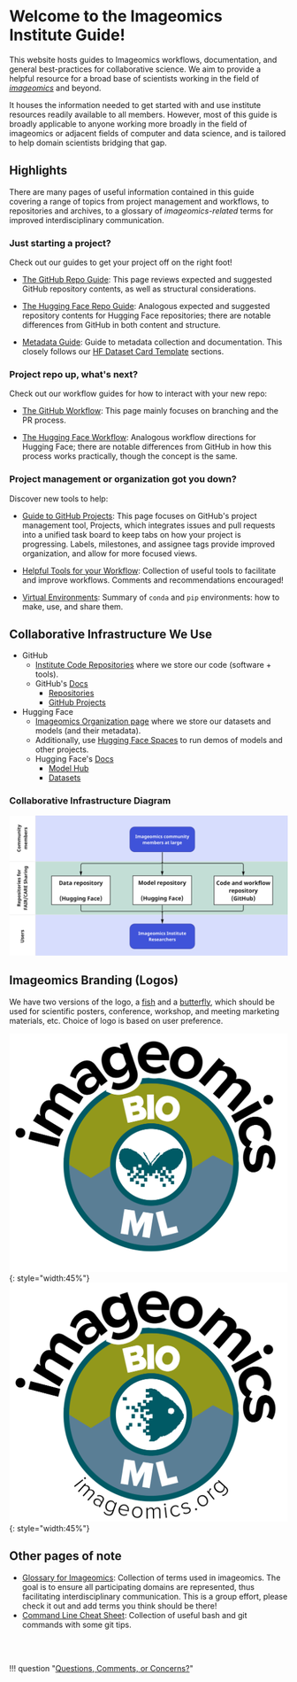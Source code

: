 # Welcome to the Imageomics Institute Guide!

This website hosts guides to Imageomics workflows, documentation, and general best-practices for collaborative science. We aim to provide a helpful resource for a broad base of scientists working in the field of [_imageomics_](wiki-guide/Glossary-for-Imageomics.md/#imageomics) and beyond.

It houses the information needed to get started with and use institute resources readily available to all members. However, most of this guide is broadly applicable to anyone working more broadly in the field of imageomics or adjacent fields of computer and data science, and is tailored to help domain scientists bridging that gap.

## Highlights

There are many pages of useful information contained in this guide covering a range of topics from project management and workflows, to repositories and archives, to a glossary of _imageomics-related_ terms for improved interdisciplinary communication.

### Just starting a project?
Check out our guides to get your project off on the right foot!

- [The GitHub Repo Guide](wiki-guide/GitHub-Repo-Guide.md): This page reviews expected and suggested GitHub repository contents, as well as structural considerations. 

- [The Hugging Face Repo Guide](wiki-guide/Hugging-Face-Repo-Guide.md): Analogous expected and suggested repository contents for Hugging Face repositories; there are notable differences from GitHub in both content and structure.

- [Metadata Guide](wiki-guide/Metadata-Guide.md): Guide to metadata collection and documentation. This closely follows our [HF Dataset Card Template](wiki-guide/HF_DatasetCard_Template_mkdocs.md) sections.

### Project repo up, what's next?
Check out our workflow guides for how to interact with your new repo:

- [The GitHub Workflow](wiki-guide/The-GitHub-Workflow.md): This page mainly focuses on branching and the PR process.

- [The Hugging Face Workflow](wiki-guide/The-Hugging-Face-Workflow.md): Analogous workflow directions for Hugging Face; there are notable differences from GitHub in how this process works practically, though the concept is the same.

### Project management or organization got you down?
Discover new tools to help:

- [Guide to GitHub Projects](wiki-guide/Guide-to-GitHub-Projects.md): This page focuses on GitHub's project management tool, Projects, which integrates issues and pull requests into a unified task board to keep tabs on how your project is progressing. Labels, milestones, and assignee tags provide improved organization, and allow for more focused views.

- [Helpful Tools for your Workflow](wiki-guide/Helpful-Tools-for-your-Workflow.md): Collection of useful tools to facilitate and improve workflows. Comments and recommendations encouraged!

- [Virtual Environments](wiki-guide/Virtual-Environments.md): Summary of `conda` and `pip` environments: how to make, use, and share them.


## Collaborative Infrastructure We Use

- GitHub
    - [Institute Code Repositories](https://github.com/Imageomics) where we store our code (software + tools).
    - GitHub's [Docs](https://docs.github.com/en)
        - [Repositories](https://docs.github.com/en/repositories)
        - [GitHub Projects](https://docs.github.com/en/issues/planning-and-tracking-with-projects)
- Hugging Face
    - [Imageomics Organization page](https://huggingface.co/imageomics) where we store our datasets and models (and their metadata).
    - Additionally, use [Hugging Face Spaces](https://huggingface.co/docs/hub/spaces) to run demos of models and other projects.
    - Hugging Face's [Docs](https://huggingface.co/docs)
        - [Model Hub](https://huggingface.co/docs/hub/models-the-hub)
        - [Datasets](https://huggingface.co/docs/hub/datasets-overview)

### Collaborative Infrastructure Diagram
![tech_infrastructure_diagram](wiki-guide/images/index/382108831-1173cd79-db94-4326-8b6e-dcbdeb8939cd.png)


## Imageomics Branding (Logos)

We have two versions of the logo, a [fish](logos/Imageomics_logo_fish.png) and a [butterfly](logos/Imageomics_logo_butterfly.png), which should be used for scientific posters, conference, workshop, and meeting marketing materials, etc. Choice of logo is based on user preference.

![butterfly logo](logos/Imageomics_logo_butterfly.png){: style="width:45%"}
![fish logo](logos/Imageomics_logo_fish.png){: style="width:45%"}


## Other pages of note
- [Glossary for Imageomics](wiki-guide/Glossary-for-Imageomics.md): Collection of terms used in imageomics. The goal is to ensure all participating domains are represented, thus facilitating interdisciplinary communication. This is a group effort, please check it out and add terms you think should be there!
- [Command Line Cheat Sheet](wiki-guide/Command-Line-Cheat-Sheet.md): Collection of useful bash and git commands with some git tips.


<br>
<br>

!!! question "[Questions, Comments, or Concerns?](https://github.com/Imageomics/Imageomics-guide/issues)"
